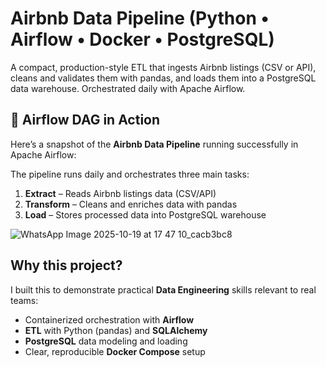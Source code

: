 # Airbnb Data Pipeline (Python • Airflow • Docker • PostgreSQL)

A compact, production-style ETL that ingests Airbnb listings (CSV or API), cleans and validates them with pandas, and loads them into a PostgreSQL data warehouse. Orchestrated daily with Apache Airflow.

## 🧩 Airflow DAG in Action

Here’s a snapshot of the **Airbnb Data Pipeline** running successfully in Apache Airflow:

The pipeline runs daily and orchestrates three main tasks:
1. **Extract** – Reads Airbnb listings data (CSV/API)
2. **Transform** – Cleans and enriches data with pandas
3. **Load** – Stores processed data into PostgreSQL warehouse
   
![WhatsApp Image 2025-10-19 at 17 47 10_cacb3bc8](https://github.com/user-attachments/assets/fd92e0c3-7167-4d81-a3da-d15d639de2cf)


## Why this project?
I built this to demonstrate practical **Data Engineering** skills relevant to real teams:
- Containerized orchestration with **Airflow**
- **ETL** with Python (pandas) and **SQLAlchemy**
- **PostgreSQL** data modeling and loading
- Clear, reproducible **Docker Compose** setup


